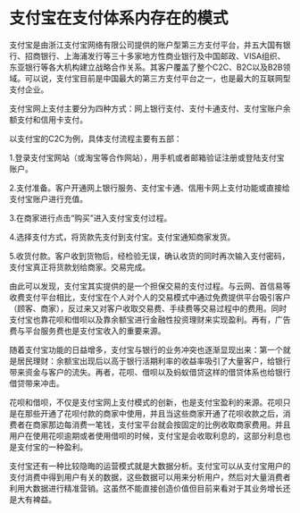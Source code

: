 # **支付宝在支付体系内存在的模式**

支付宝是由浙江支付宝网络有限公司提供的账户型第三方支付平台，并五大国有银行、招商银行、上海浦发行等三十多家地方性商业银行及中国邮政、VISA组织、东亚银行等各大机构建立战略合作关系。其客户覆盖了整个C2C、B2C以及B2B领域。可以说，支付宝目前是中国最大的第三方支付平台之一，也是最大的互联网型支付企业。

支付宝网上支付主要分为四种方式：网上银行支付、支付卡通支付、支付宝账户余额支付和信用卡支付。

以支付宝的C2C为例，具体支付流程主要有五部：

1.登录支付宝网站（或淘宝等合作网站），用手机或者邮箱验证注册或登陆支付宝账户。

2.支付准备。客户开通网上银行服务、支付宝卡通、信用卡网上支付功能或直接给支付宝账户进行充值。

3.在商家进行点击“购买”进入支付宝支付过程。

4.选择支付方式，将货款先支付到支付宝。支付宝通知商家发货。

5.收货付款。客户收到货物后，经检验无误，确认收货的同时再次输入支付密码，支付宝真正将货款划给商家。交易完成。

由此可以发现，支付宝其实提供的是一个担保交易的支付过程。与云网、首信易等收费支付平台相比，支付宝在个人对个人的交易模式中通过免费提供平台吸引客户（顾客、商家），反过来又对客户收取交易费、手续费等交易过程中的费用。同时支付宝也靠花呗和借呗以及靠余额宝进行金融性投资理财来实现盈利。再有，广告费与平台服务费也是支付宝收入的重要来源。

随着支付宝功能的日益增多，支付宝与银行的业务冲突也逐渐显现出来：第一个就是居民理财：余额宝出现后以高于银行活期利率的收益率吸引了大量客户，给银行带来资金与客户的流失。再者，花呗、借呗以及蚂蚁借贷这样的借贷体系也给银行借贷带来冲击。

花呗和借呗，不仅是支付宝网上支付模式的创新，也是支付宝盈利的来源。花呗只是在那些开通了花呗付款的商家中使用，并且当这些商家开通了花呗收款之后，消费者在商家那边每消费一笔钱，支付宝平台就会按固定的比例收取商家费用。并且用户在使用花呗逾期或者使用借呗的时候，支付宝是会收取利息的，这部分利息也是支付宝的一种盈利。

支付宝还有一种比较隐晦的运营模式就是大数据分析。支付宝可以从支付宝用户的支付消费中得到用户有关的数据，这些数据可以用来分析用户，然后对大量消费者利用大数据进行精准营销。这虽然不能直接创造价值但目前来看对于其业务增长还是大有裨益。
